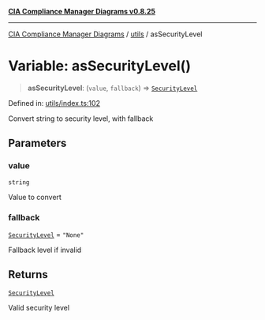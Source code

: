 [**CIA Compliance Manager Diagrams v0.8.25**](../../README.md)

***

[CIA Compliance Manager Diagrams](../../modules.md) / [utils](../README.md) / asSecurityLevel

# Variable: asSecurityLevel()

> **asSecurityLevel**: (`value`, `fallback`) => [`SecurityLevel`](../../types/cia/type-aliases/SecurityLevel.md)

Defined in: [utils/index.ts:102](https://github.com/Hack23/cia-compliance-manager/blob/b7816746b3b7f5e02cb18303af9cc6696a8caef9/src/utils/index.ts#L102)

Convert string to security level, with fallback

## Parameters

### value

`string`

Value to convert

### fallback

[`SecurityLevel`](../../types/cia/type-aliases/SecurityLevel.md) = `"None"`

Fallback level if invalid

## Returns

[`SecurityLevel`](../../types/cia/type-aliases/SecurityLevel.md)

Valid security level
